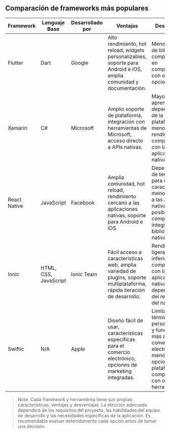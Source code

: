 ## Comparación de frameworks más populares

| Framework   | Lenguaje Base            | Desarrollado por | Ventajas          | Desventajas      |
|-------------|--------------------------|------------------|-------------------|------------------|
| Flutter     | Dart                     | Google           |Alto rendimiento, hot reload, widgets personalizables, soporte para Android e iOS, amplia comunidad y documentación.| Menor número de bibliotecas y componentes en comparación con otras opciones.|
| Xamarin     | C#                       | Microsoft        |Amplio soporte de plataforma, integración con herramientas de Microsoft, acceso directo a APIs nativas.|Mayor curva de aprendizaje, dependencia de la plataforma y menor rendimiento en comparación con las aplicaciones nativas.|
| React Native| JavaScript               | Facebook         |Amplia comunidad, hot reload, rendimiento cercano a las aplicaciones nativas, soporte para Android e iOS.|Dependencia de terceros para ciertas características, menor acceso a las API nativas y posible complejidad al integrar bibliotecas nativas.|
| Ionic       | HTML, CSS, JavaScript    | Ionic Team       |Fácil acceso a características web, amplia variedad de plugins, soporte multiplataforma, rápida iteración de desarrollo.| Rendimiento ligeramente inferior en comparación con las aplicaciones nativas, dependencia del rendimiento del navegador.|
| Swiftic     | N/A                      | Apple            |Diseño fácil de usar, características específicas para el comercio electrónico, opciones de marketing integradas.|Limitado en términos de personalización y funcionalidad más allá del comercio electrónico, menos opciones de plataforma en comparación con otras herramientas.|

> Note: Cada framework y herramienta tiene sus propias características, ventajas y desventajas. La elección adecuada dependerá de los requisitos del proyecto, las habilidades del equipo de desarrollo y las necesidades específicas de la aplicación. Es recomendable evaluar detenidamente cada opción antes de tomar una decisión.
